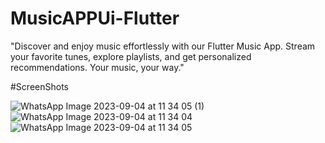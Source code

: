 # MusicAPPUi-Flutter
"Discover and enjoy music effortlessly with our Flutter Music App. Stream your favorite tunes, explore playlists, and get personalized recommendations. Your music, your way."

#ScreenShots

![WhatsApp Image 2023-09-04 at 11 34 05 (1)](https://github.com/ausafgill/MusicAPPUi-Flutter/assets/121255256/7cb6fe11-1fdd-44a0-8bdd-ea9ee3e53fc0)
![WhatsApp Image 2023-09-04 at 11 34 04](https://github.com/ausafgill/MusicAPPUi-Flutter/assets/121255256/52e70718-4d63-401b-9c04-2931b273f638)
![WhatsApp Image 2023-09-04 at 11 34 05](https://github.com/ausafgill/MusicAPPUi-Flutter/assets/121255256/33d27f85-223b-4311-8fa5-7867918f9375)
